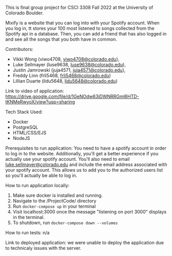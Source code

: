 This is final group project for CSCI 3308 Fall 2022 at the University of Colorado Boulder.

Mixify is a website that you can log into with your Spotify account. When you log in, tt stores your 100 most listened to songs collected from the Spotify api in a database. Then, you can add a friend that has also logged in and see all the songs that you both have in common.

Contributors: 
- Vikki Wong (viwo4708, viwo4708@colorado.edu), 
- Luke Sellmayer (luse9638, luse9638@colorado.edu), 
- Justin Jamrowski (juja4571, juja4571@colorado.edu),
- Freddy Linn (frli5468, frli5468@colorado.edu)
- Lillian Duarte (lidu5648, lidu5648@colorado.edu)

Link to video of application: https://drive.google.com/file/d/1GeNOdw63iDWNRRGml6HTD-tKNMeRwyoX/view?usp=sharing

Tech Stack Used:
- Docker
- PostgreSQL
- HTML/CSS/EJS
- NodeJS

Prerequisites to run application:
You need to have a spotify account in order to log in to the website. Additionally, you'll get a better experience if you actually use your spotify account. You'll also need to email luke.sellmayer@colorado.edu and include the email address associated with your spotify account. This allows us to add you to the authorized users list so you'll actually be able to log in.

How to run application locally:
1) Make sure docker is installed and running.
2) Navigate to the /ProjectCode/ directory
3) Run ```docker-compose up``` in your terminal
4) Visit localhost:3000 once the message "listening on port 3000" displays in the terminal.
5) To shutdown, run ```docker-compose down --volumes```

How to run tests: n/a

Link to deployed application: we were unable to deploy the application due to technicaly issues with the server.
